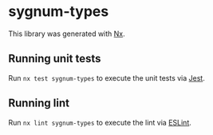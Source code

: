 # sygnum-types

This library was generated with [Nx](https://nx.dev).

## Running unit tests

Run `nx test sygnum-types` to execute the unit tests via [Jest](https://jestjs.io).

## Running lint

Run `nx lint sygnum-types` to execute the lint via [ESLint](https://eslint.org/).
